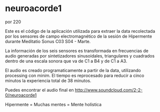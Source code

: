 # neuroacorde1
por 220

Este es el código de la aplicación utilizada para extraer la data recolectada por los sensores de campo electromagnético de la sesión de Hipermente durante Meditatio Sonus C03 S04 - Marte.

La información de los seis sensores es transformada en frecuencias de audio generadas por sintetizadores sinusoidales, triangulares y cuadrados dentro de una escala sonora que va de C1 a B4 y de C1 a A3.

El audio es creado programaticamente a partir de la data, utilizando processing con minim. El tiempo es reprocesado para reducir a cinco minutos la experiencia total de 38 minutos.

Puedes encontrar el audio final en http://www.soundcloud.com/2-2-0/neuroacorde1

Hipermente = Muchas mentes = Mente holística

